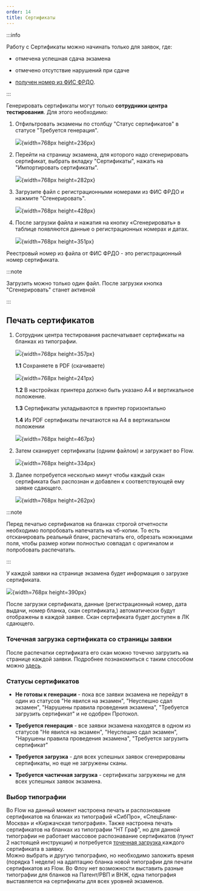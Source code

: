 ```yaml
---
order: 14
title: Сертификаты
---
```


:::info 

Работу с Сертификаты можно начинать только для заявок, где:

-  отмечена успешная сдача экзамена

-  отмечено отсутствие нарушений при сдаче

-  [получен номер из ФИС ФРДО](./../vygruzka-dannykh-po-shablonu-fis-frdo).

:::

Генерировать сертификаты могут только **сотрудники центра тестирования**. Для этого необходимо:

1. Отфильтровать экзамены по столбцу "Статус сертификатов" в статусе "Требуется генерация".

   ![](./sertifikaty.png){width=768px height=236px}

2. Перейти на страницу экзамена, для которого надо сгенерировать сертификат, выбрать вкладку "Сертификаты", нажать на "Импортировать сертификаты".

   ![](./sertifikaty-2.png){width=768px height=282px}

3. Загрузите файл с регистрационными номерами из ФИС ФРДО и нажмите "Сгенерировать".

   ![](./sertifikaty-3.png){width=768px height=428px}

4. После загрузки файла и нажатия на кнопку «Сгенерировать» в таблице появляются данные о регистрационных номерах и датах.

   ![](./sertifikaty-4.png){width=768px height=351px}

Реестровый номер из файла от ФИС ФРДО - это регистрационный номер сертификата.

:::note 

Загрузить можно только один файл. После загрузки кнопка "Сгенерировать" станет активной

:::

## **Печать сертификатов**

1. Сотрудник центра тестирования распечатывает сертификаты на бланках из типографии.

   ![](./sertifikaty-5.png){width=768px height=357px}

   **1\.1** Сохраняете в PDF (скачиваете)

   ![](./sertifikaty-6.png){width=768px height=241px}

   **1\.2** В настройках принтера должно быть указано А4 и вертикальное положение.

   **1\.3** Сертификаты укладываются в принтер горизонтально

   **1\.4** Из PDF сертификаты печатаются на А4 в вертикальном положении

   ![](./sertifikaty-7.png){width=768px height=467px}

2. Затем сканирует сертификаты (одним файлом) и загружает во Flow.

   ![](./sertifikaty-8.png){width=768px height=334px}

3. Далее потребуется несколько минут чтобы каждый скан сертификата был распознан и добавлен к соответствующей ему заявке сдающего.

   ![](./sertifikaty-9.png){width=768px height=262px}

:::note 

Перед печатью сертификатов на бланках строгой отчетности необходимо попробовать напечатать на чб-копии. То есть отсканировать реальный бланк, распечатать его, обрезать ножницами поля, чтобы размер копии полностью совпадал с оригиналом и попробовать распечатать.

:::

У каждой заявки на странице экзамена будет информация о загрузке сертификата.

![](./sertifikaty-10.png){width=768px height=390px}

После загрузки сертификата, данные (регистрационный номер, дата выдачи, номер бланка, скан сертификата,) автоматически будут отображены в каждой заявке. Скан сертификата будет доступен в ЛК сдающего.

### **Точечная загрузка сертификата со страницы заявки**

После распечатки сертификата его скан можно точечно загрузить на странице каждой заявки. Подробнее познакомиться с таким способом можно [здесь](./zagruzka-skana-sertifikata-v-zayavku).

### **Статусы сертификатов**

-  **Не готовы к генерации** - пока все заявки экзамена не перейдут в один из статусов "Не явился на экзамен", "Неуспешно сдал экзамен", "Нарушены правила проведения экзамена", "Требуется загрузить сертификат" и не одобрен Протокол.

-  **Требуется генерация** - все заявки экзамена находятся в одном из статусов "Не явился на экзамен", "Неуспешно сдал экзамен", "Нарушены правила проведения экзамена", "Требуется загрузить сертификат"

-  **Требуется загрузка** - для всех успешных заявок сгенерированы сертификаты, но еще не загружены сканы.

-  **Требуется частичная загрузка** - сертификаты загружены не для всех успешных заявок экзамена.

### Выбор типографии

Во Flow на данный момент настроена печать и распознование сертификатов на бланках из типографий «СибПро», «СпецБланк-Москва» и «Киржачская типография». Также настроена печать сертификатов на бланках из типографии "НТ Граф", но для данной типографии не работает массовое распознавание сертификатов (пункт 2 настоящей инструкции) и потребуется [точечная загрузка ](./zagruzka-skana-sertifikata-v-zayavku)каждого сертификата в заявку.\
Можно выбрать и другую типографию, но необходимо заложить время (порядка 1 недели) на адаптацию бланка новой типографии для печати сертификатов из Flow. Во Флоу нет возможности выставить разные типографии для бланков на Патент/РВП и ВНЖ, одна типография выставляется на сертификаты для всех уровней экзаменов.